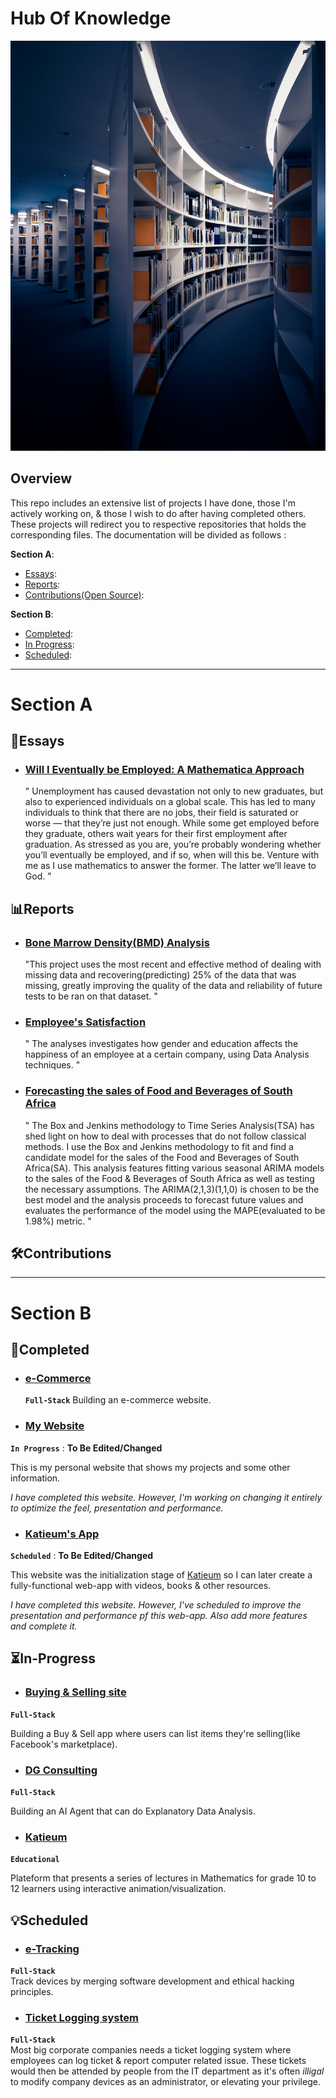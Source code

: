 # Hub Of Knowledge 
<img src="./library.jpg" >

## Overview
This repo includes an extensive list of projects I have done, those I'm actively working on, & those I wish to do after having completed others. <br>
These projects will redirect you to respective repositories that holds the corresponding files. The documentation will be divided as follows :

**Section A**:
- [Essays](#Essays):
- [Reports](#Reports):
- [Contributions(Open Source)](#Contributions):

**Section B**:
- [Completed](#Completed):
- [In Progress](#In-Progress):
- [Scheduled](#Scheduled):

---

# Section A
## 📖Essays
- ### [Will I Eventually be Employed: A Mathematica Approach](https://rpubs.com/LordEagle/Unemployment)
  " Unemployment has caused devastation not only to new graduates, but also to experienced individuals on a global scale. This has led to many individuals to think that there are no jobs, their field is saturated or worse — that they’re just not enough. While some get employed before they graduate, others wait years for their first employment after graduation. As stressed as you are, you’re probably wondering whether you’ll eventually be employed, and if so, when will this be. Venture with me as I use mathematics to answer the former. The latter we’ll leave to God. "

## 📊Reports
- ### [Bone Marrow Density(BMD) Analysis](https://github.com/Katleho-Nyoni/Projects)
  "This project uses the most recent and effective method of dealing with missing data and recovering(predicting) 25% of the data that was missing, greatly improving the quality of the data and reliability of future tests to be ran on that dataset. "

- ### [Employee's Satisfaction](https://github.com/Katleho-Nyoni/Projects)
  " The analyses investigates how gender and education affects the happiness of an employee at a certain company, using Data Analysis techniques. "
  
- ### [Forecasting the sales of Food and Beverages of South Africa](https://rpubs.com/LordEagle/TSA1)
  " The Box and Jenkins methodology to Time Series Analysis(TSA) has shed light on how to deal with processes that do not follow classical methods. I use the Box and Jenkins methodology to fit and find a candidate model for the sales of the Food and Beverages of South Africa(SA). This analysis features fitting various seasonal ARIMA models to the sales of the Food & Beverages of South Africa as well as testing the necessary assumptions. The ARIMA(2,1,3)(1,1,0) is chosen to be the best model and the analysis proceeds to forecast future values and evaluates the performance of the model using the MAPE(evaluated to be 1.98%) metric. "
  
## 🛠Contributions

--- 
# Section B
## 🔐Completed
- ### [e-Commerce](https://github.com/Katleho-Nyoni/NextJS) 
   **`Full-Stack`**
Building an e-commerce website.
- ### [My Website](https://github.com/Katleho-Nyoni/website)
 **`In Progress`** : **To Be Edited/Changed**
 
 This is my personal website that shows my projects and some other information.
 
 *I have completed this website. However, I'm working on changing it entirely to optimize the feel, presentation and performance.*
 
- ### [Katieum's App](https://katieum.co.za)
 **`Scheduled`** : **To Be Edited/Changed**
 
 This website was the initialization stage of [Katieum](#Katieum) so I can later create a fully-functional web-app with videos, books & other resources.
 
 *I have completed this website. However, I've scheduled to improve the presentation and performance pf this web-app. Also add more features and complete it.*

## ⏳In-Progress
- ### [Buying & Selling site](https://github.com/Katleho-Nyoni/Private)
 **`Full-Stack`**

 Building a Buy & Sell app where users can list items they're selling(like Facebook's marketplace).

- ### [DG Consulting](https://github.com/Katleho-Nyoni/Private)
**`Full-Stack`**

Building an AI Agent that can do Explanatory Data Analysis.
<!--
***Problem Statement:*** According to different sources, between 50-80% of data is considered to be *Dark Data*, depending on different industies and businesses. Dark data refers to data that is not used to discover underlying dynamics or for business insight. The reasons differ in nature, but at the core of them all is merely because the data would be too messy or complex to deal with or understand. 

***Solution:*** To solve this crises in the age of *Big Data*, I'm creating DG(Data Group) Consuluting. A mock-up solution that will automatically generate reports for what I call **Over-Seeing Data Analyasts** so that they can analyse the statistics and graphical visualisations of the dataset, to decise if further analysis should be done on the dataset to reveal hiding patterns or complex dynamics that would be matching the evolving landscape of new mathematical & statistical techniques that are developed both in academia and industry. With time, I believe there will be a need for **Over-Seeing Data Analyst**, these would be Data Analysts that primarily work on creating automation systems, debugging them and analysing results provided by the automation systems.
-->

- ### [Katieum](https://github.com/E4Katieum)
**`Educational`**

Plateform that presents a series of lectures in Mathematics for grade 10 to 12 learners using interactive animation/visualization.

## 💡Scheduled
- ### [e-Tracking](https://github.com/Katleho-Nyoni/Private)
**`Full-Stack`** <br>
Track devices by merging software development and ethical hacking principles.

- ### [Ticket Logging system](https://github.com/Katleho-Nyoni/Private)
**`Full-Stack`** <br>
Most big corporate companies needs a ticket logging system where employees can log ticket & report computer related issue. These tickets would then be attended by people from the IT department as it's often *illigal* to modify company devices as an administrator, or elevating your privilege.


